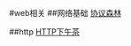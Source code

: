 #web相关
##网络基础
[协议森林](http://www.cnblogs.com/vamei/archive/2012/12/05/2802811.html)

##http
[HTTP下午茶](http://www.kancloud.cn/kancloud/tealeaf-http)